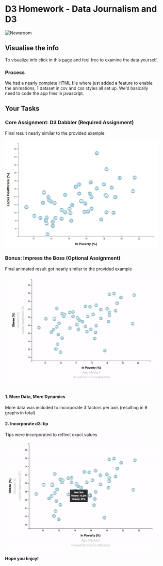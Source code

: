 # D3 Homework - Data Journalism and D3

![Newsroom](https://media.giphy.com/media/v2xIous7mnEYg/giphy.gif)

## Visualise the info

To visualize info click in this [page](https://thawk18.github.io/D3-challenge/) and feel free to examine the data yourself.

### Process

We had a nearly complete HTML file where just added a feature to enable the animations, 1 dataset in csv and css styles all set up. We'd basically need to code the app files in javascript.

## Your Tasks

### Core Assignment: D3 Dabbler (Required Assignment)

Final result nearly similar to the provided example

![4-scatter](Images/4-scatter.jpg)


### Bonus: Impress the Boss (Optional Assignment)

Final animated result got nearly similar to the provided example

![7-animated-scatter](Images/7-animated-scatter.gif)

#### 1. More Data, More Dynamics

More data was included to incorporate 3 factors per axis (resulting in 9 graphs in total)

#### 2. Incorporate d3-tip

Tips were incorporated to reflect exact values

![8-tooltip](Images/8-tooltip.gif)


**Hope you Enjoy!**

